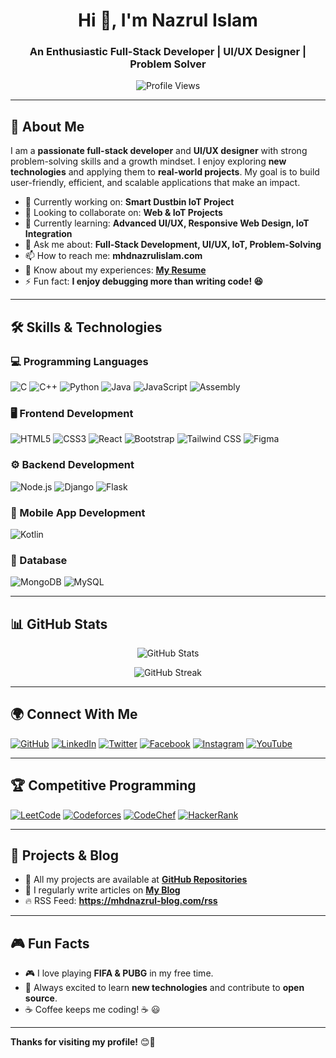 <h1 align="center">Hi 👋, I'm Nazrul Islam</h1>
<h3 align="center">An Enthusiastic Full-Stack Developer | UI/UX Designer | Problem Solver</h3>

<p align="center">
<img src="https://komarev.com/ghpvc/?username=mhdnazrul&label=Profile%20views&color=0e75b6&style=flat" alt="Profile Views" />
</p>

---

## 🚀 About Me
I am a **passionate full-stack developer** and **UI/UX designer** with strong problem-solving skills and a growth mindset. I enjoy exploring **new technologies** and applying them to **real-world projects**. My goal is to build user-friendly, efficient, and scalable applications that make an impact.

- 🔭 Currently working on: **Smart Dustbin IoT Project**
- 🤝 Looking to collaborate on: **Web & IoT Projects**
- 🌱 Currently learning: **Advanced UI/UX, Responsive Web Design, IoT Integration**
- 💬 Ask me about: **Full-Stack Development, UI/UX, IoT, Problem-Solving**
- 📫 How to reach me: **mhdnazrulislam.com**
- 📄 Know about my experiences: **[My Resume](https://drive.google.com/drive/folders/14cFhmLg6xP1itEozI6ePPj0oHbRUHCYa?usp=sharing)**
- ⚡ Fun fact: **I enjoy debugging more than writing code! 😆**

---

## 🛠 Skills & Technologies

### **💻 Programming Languages**
![C](https://img.shields.io/badge/C-A8B9CC?style=for-the-badge&logo=c&logoColor=white)
![C++](https://img.shields.io/badge/C%2B%2B-00599C?style=for-the-badge&logo=c%2B%2B&logoColor=white)
![Python](https://img.shields.io/badge/Python-3776AB?style=for-the-badge&logo=python&logoColor=white)
![Java](https://img.shields.io/badge/Java-007396?style=for-the-badge&logo=java&logoColor=white)
![JavaScript](https://img.shields.io/badge/JavaScript-F7DF1E?style=for-the-badge&logo=javascript&logoColor=black)
![Assembly](https://img.shields.io/badge/Assembly-525252?style=for-the-badge&logo=assemblyscript&logoColor=white)

### **🖥️ Frontend Development**
![HTML5](https://img.shields.io/badge/HTML5-E34F26?style=for-the-badge&logo=html5&logoColor=white)
![CSS3](https://img.shields.io/badge/CSS3-1572B6?style=for-the-badge&logo=css3&logoColor=white)
![React](https://img.shields.io/badge/React-20232A?style=for-the-badge&logo=react&logoColor=61DAFB)
![Bootstrap](https://img.shields.io/badge/Bootstrap-563D7C?style=for-the-badge&logo=bootstrap&logoColor=white)
![Tailwind CSS](https://img.shields.io/badge/TailwindCSS-38B2AC?style=for-the-badge&logo=tailwind-css&logoColor=white)
![Figma](https://img.shields.io/badge/Figma-F24E1E?style=for-the-badge&logo=figma&logoColor=white)

### **⚙️ Backend Development**
![Node.js](https://img.shields.io/badge/Node.js-43853D?style=for-the-badge&logo=node.js&logoColor=white)
![Django](https://img.shields.io/badge/Django-092E20?style=for-the-badge&logo=django&logoColor=white)
![Flask](https://img.shields.io/badge/Flask-000000?style=for-the-badge&logo=flask&logoColor=white)

### **📱 Mobile App Development**
![Kotlin](https://img.shields.io/badge/Kotlin-0095D5?style=for-the-badge&logo=kotlin&logoColor=white)

### **📂 Database**
![MongoDB](https://img.shields.io/badge/MongoDB-4EA94B?style=for-the-badge&logo=mongodb&logoColor=white)
![MySQL](https://img.shields.io/badge/MySQL-005C84?style=for-the-badge&logo=mysql&logoColor=white)

---

## 📊 GitHub Stats
<p align="center">
<img src="https://github-readme-stats.vercel.app/api?username=mhdnazrul&show_icons=true&theme=radical" alt="GitHub Stats" />
</p>

<p align="center">
<img src="https://github-readme-streak-stats.herokuapp.com/?user=mhdnazrul&theme=dark" alt="GitHub Streak" />
</p>

---

## 🌍 Connect With Me
[![GitHub](https://img.shields.io/badge/GitHub-181717?style=for-the-badge&logo=github&logoColor=white)](https://github.com/mhdnazrul)
[![LinkedIn](https://img.shields.io/badge/LinkedIn-0077B5?style=for-the-badge&logo=linkedin&logoColor=white)](https://www.linkedin.com/in/nazulislam/)
[![Twitter](https://img.shields.io/badge/Twitter-1DA1F2?style=for-the-badge&logo=twitter&logoColor=white)](https://twitter.com/mhdnazrul)
[![Facebook](https://img.shields.io/badge/Facebook-1877F2?style=for-the-badge&logo=facebook&logoColor=white)](https://facebook.com/mhdnazrul)
[![Instagram](https://img.shields.io/badge/Instagram-E4405F?style=for-the-badge&logo=instagram&logoColor=white)](https://instagram.com/mhdnazrul)
[![YouTube](https://img.shields.io/badge/YouTube-FF0000?style=for-the-badge&logo=youtube&logoColor=white)](https://youtube.com/c/mhdnazrul)

---

## 🏆 Competitive Programming
[![LeetCode](https://img.shields.io/badge/LeetCode-FFA116?style=for-the-badge&logo=leetcode&logoColor=black)](https://leetcode.com/u/nazrulislam__7/)
[![Codeforces](https://img.shields.io/badge/Codeforces-1F8ACB?style=for-the-badge&logo=codeforces&logoColor=white)](https://codeforces.com/profile/mhdnazrul)
[![CodeChef](https://img.shields.io/badge/CodeChef-5B4638?style=for-the-badge&logo=codechef&logoColor=white)](https://www.codechef.com/users/mhdnazrul)
[![HackerRank](https://img.shields.io/badge/HackerRank-00EA64?style=for-the-badge&logo=hackerrank&logoColor=white)](https://www.hackerrank.com/mhdnazrul)

---

## 📜 Projects & Blog
- 📂 All my projects are available at **[GitHub Repositories](https://github.com/mhdnazrul?tab=repositories)**
- 📝 I regularly write articles on **[My Blog](https://mhdnazrul.github.io/portfolio-website/)** 
- 🔥 RSS Feed: **https://mhdnazrul-blog.com/rss**

---

## 🎮 Fun Facts
- 🎮 I love playing **FIFA & PUBG** in my free time.
- 🚀 Always excited to learn **new technologies** and contribute to **open source**.
- ☕ Coffee keeps me coding! ☕ 😃

---

**Thanks for visiting my profile!** 😊🎉
